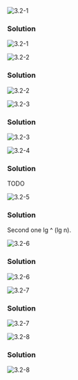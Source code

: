 ![3.2-1](https://github.com/cpp-rakesh/IntroductionToAlgorithmsCLRS/blob/master/Chapter_3_Growth_of_Functions/3.2_Standard_Notations_And_Common_Functions/Exercises/repo/3.2-1_problem.png)
### Solution
![3.2-1](https://github.com/cpp-rakesh/IntroductionToAlgorithmsCLRS/blob/master/Chapter_3_Growth_of_Functions/3.2_Standard_Notations_And_Common_Functions/Exercises/repo/3.2-1_solution.png)


![3.2-2](https://github.com/cpp-rakesh/IntroductionToAlgorithmsCLRS/blob/master/Chapter_3_Growth_of_Functions/3.2_Standard_Notations_And_Common_Functions/Exercises/repo/3.2-2_problem.png)
### Solution
![3.2-2](https://github.com/cpp-rakesh/IntroductionToAlgorithmsCLRS/blob/master/Chapter_3_Growth_of_Functions/3.2_Standard_Notations_And_Common_Functions/Exercises/repo/3.2-2_solution.png)



![3.2-3](https://github.com/cpp-rakesh/IntroductionToAlgorithmsCLRS/blob/master/Chapter_3_Growth_of_Functions/3.2_Standard_Notations_And_Common_Functions/Exercises/repo/3.2-3_problem.png)
### Solution
![3.2-3](https://github.com/cpp-rakesh/IntroductionToAlgorithmsCLRS/blob/master/Chapter_3_Growth_of_Functions/3.2_Standard_Notations_And_Common_Functions/Exercises/repo/3.2-3_solution.png)


![3.2-4](https://github.com/cpp-rakesh/IntroductionToAlgorithmsCLRS/blob/master/Chapter_3_Growth_of_Functions/3.2_Standard_Notations_And_Common_Functions/Exercises/repo/3.2-4_problem.png)
### Solution
TODO


![3.2-5](https://github.com/cpp-rakesh/IntroductionToAlgorithmsCLRS/blob/master/Chapter_3_Growth_of_Functions/3.2_Standard_Notations_And_Common_Functions/Exercises/repo/3.2-5_problem.png)
### Solution
Second one lg ^ (lg n).


![3.2-6](https://github.com/cpp-rakesh/IntroductionToAlgorithmsCLRS/blob/master/Chapter_3_Growth_of_Functions/3.2_Standard_Notations_And_Common_Functions/Exercises/repo/3.2-6_problem.png)
### Solution
![3.2-6](https://github.com/cpp-rakesh/IntroductionToAlgorithmsCLRS/blob/master/Chapter_3_Growth_of_Functions/3.2_Standard_Notations_And_Common_Functions/Exercises/repo/3.2-6_solution.png)


![3.2-7](https://github.com/cpp-rakesh/IntroductionToAlgorithmsCLRS/blob/master/Chapter_3_Growth_of_Functions/3.2_Standard_Notations_And_Common_Functions/Exercises/repo/3.2-7_problem.png)
### Solution
![3.2-7](https://github.com/cpp-rakesh/IntroductionToAlgorithmsCLRS/blob/master/Chapter_3_Growth_of_Functions/3.2_Standard_Notations_And_Common_Functions/Exercises/repo/3.2-7_solution.png)


![3.2-8](https://github.com/cpp-rakesh/IntroductionToAlgorithmsCLRS/blob/master/Chapter_3_Growth_of_Functions/3.2_Standard_Notations_And_Common_Functions/Exercises/repo/3.2-8_problem.png)
### Solution
![3.2-8](https://github.com/cpp-rakesh/IntroductionToAlgorithmsCLRS/blob/master/Chapter_3_Growth_of_Functions/3.2_Standard_Notations_And_Common_Functions/Exercises/repo/3.2-8_solution.png)
